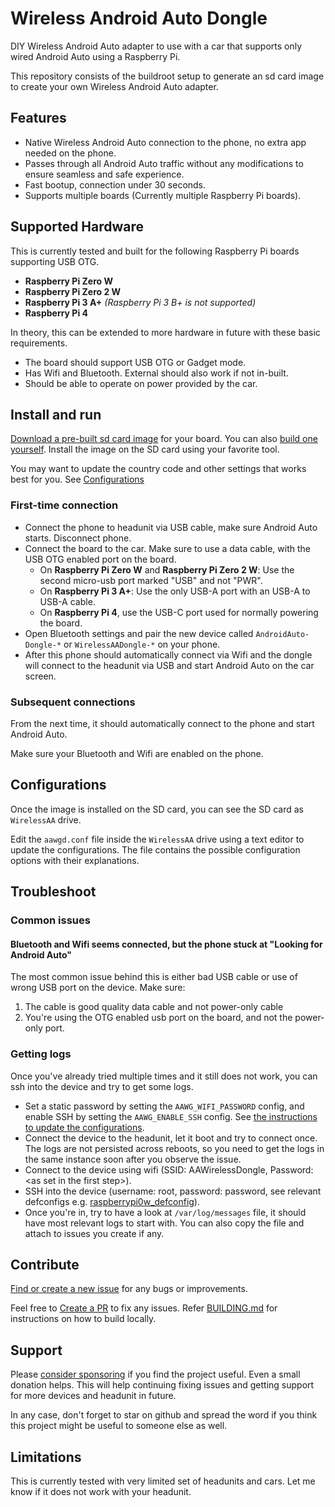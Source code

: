 # Wireless Android Auto Dongle

DIY Wireless Android Auto adapter to use with a car that supports only wired Android Auto using a Raspberry Pi.

This repository consists of the buildroot setup to generate an sd card image to create your own Wireless Android Auto adapter.

## Features
- Native Wireless Android Auto connection to the phone, no extra app needed on the phone.
- Passes through all Android Auto traffic without any modifications to ensure seamless and safe experience.
- Fast bootup, connection under 30 seconds.
- Supports multiple boards (Currently multiple Raspberry Pi boards).

## Supported Hardware
This is currently tested and built for the following Raspberry Pi boards supporting USB OTG.
- **Raspberry Pi Zero W**
- **Raspberry Pi Zero 2 W**
- **Raspberry Pi 3 A+** _(Raspberry Pi 3 B+ is not supported)_
- **Raspberry Pi 4**

In theory, this can be extended to more hardware in future with these basic requirements.

- The board should support USB OTG or Gadget mode.
- Has Wifi and Bluetooth. External should also work if not in-built.
- Should be able to operate on power provided by the car.

## Install and run
[Download a pre-built sd card image](https://github.com/nisargjhaveri/WirelessAndroidAutoDongle/releases) for your board. You can also [build one yourself](BUILDING.md). Install the image on the SD card using your favorite tool.

You may want to update the country code and other settings that works best for you. See [Configurations](#Configurations)

### First-time connection
- Connect the phone to headunit via USB cable, make sure Android Auto starts. Disconnect phone.
- Connect the board to the car. Make sure to use a data cable, with the USB OTG enabled port on the board.
    - On **Raspberry Pi Zero W** and **Raspberry Pi Zero 2 W**: Use the second micro-usb port marked "USB" and not "PWR".
    - On **Raspberry Pi 3 A+**: Use the only USB-A port with an USB-A to USB-A cable.
    - On **Raspberry Pi 4**, use the USB-C port used for normally powering the board.
- Open Bluetooth settings and pair the new device called `AndroidAuto-Dongle-*` or `WirelessAADongle-*` on your phone.
- After this phone should automatically connect via Wifi and the dongle will connect to the headunit via USB and start Android Auto on the car screen.

### Subsequent connections
From the next time, it should automatically connect to the phone and start Android Auto.

Make sure your Bluetooth and Wifi are enabled on the phone.

## Configurations

Once the image is installed on the SD card, you can see the SD card as `WirelessAA` drive.

Edit the `aawgd.conf` file inside the `WirelessAA` drive using a text editor to update the configurations. The file contains the possible configuration options with their explanations.


## Troubleshoot

### Common issues

#### Bluetooth and Wifi seems connected, but the phone stuck at "Looking for Android Auto"
The most common issue behind this is either bad USB cable or use of wrong USB port on the device. Make sure:
1. The cable is good quality data cable and not power-only cable
2. You're using the OTG enabled usb port on the board, and not the power-only port.

### Getting logs
Once you've already tried multiple times and it still does not work, you can ssh into the device and try to get some logs.

- Set a static password by setting the `AAWG_WIFI_PASSWORD` config, and enable SSH by setting the `AAWG_ENABLE_SSH` config. See [the instructions to update the configurations](#Configurations).
- Connect the device to the headunit, let it boot and try to connect once. The logs are not persisted across reboots, so you need to get the logs in the same instance soon after you observe the issue.
- Connect to the device using wifi (SSID: AAWirelessDongle, Password: \<as set in the first step>).
- SSH into the device (username: root, password: password, see relevant defconfigs e.g. [raspberrypi0w_defconfig](aa_wireless_dongle/configs/raspberrypi0w_defconfig)).
- Once you're in, try to have a look at `/var/log/messages` file, it should have most relevant logs to start with. You can also copy the file and attach to issues you create if any.

## Contribute
[Find or create a new issue](https://github.com/nisargjhaveri/WirelessAndroidAutoDongle/issues) for any bugs or improvements.

Feel free to [Create a PR](https://github.com/nisargjhaveri/WirelessAndroidAutoDongle/pulls) to fix any issues. Refer [BUILDING.md](BUILDING.md) for instructions on how to build locally.

## Support 
Please [consider sponsoring](https://github.com/sponsors/nisargjhaveri) if you find the project useful. Even a small donation helps. This will help continuing fixing issues and getting support for more devices and headunit in future.

In any case, don't forget to star on github and spread the word if you think this project might be useful to someone else as well.

## Limitations
This is currently tested with very limited set of headunits and cars. Let me know if it does not work with your headunit.
